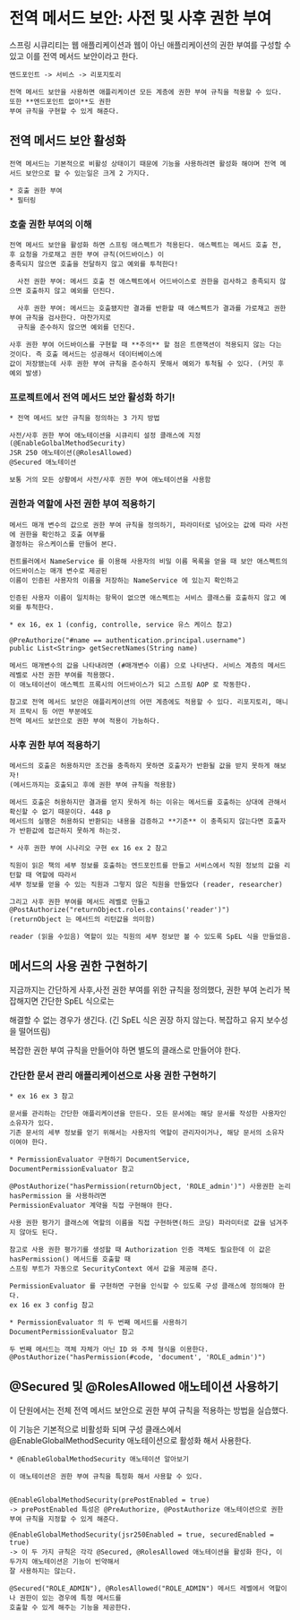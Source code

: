 # 전역 메서드 보안: 사전 및 사후 권한 부여

스프링 시큐리티는 웹 애플리케이션과 웹이 아닌 애플리케이션의 권한 부여를 구성할 수 있고 이를 전역 메서드 보안이라고 한다.

```
엔드포인트 -> 서비스 -> 리포지토리

전역 메서드 보안을 사용하면 애플리케이션 모든 계층에 권한 부여 규칙을 적용할 수 있다. 또한 **엔드포인트 없이**도 권한 
부여 규칙을 구현할 수 있게 해준다.
```
## 전역 메서드 보안 활성화
```
전역 메서드는 기본적으로 비활성 상태이기 때문에 기능을 사용하려면 활성화 해야며 전역 메서드 보안으로 할 수 있는일은 크게 2 가지다.

* 호출 권한 부여
* 필터링
```
### 호출 권한 부여의 이해 
```
전역 메서드 보안을 활성화 하면 스프링 애스펙트가 적용된다. 애스펙트는 메서드 호출 전, 후 요청을 가로채고 권한 부여 규칙(어드바이스) 이 
충족되지 않으면 호출을 전달하지 않고 예외를 투척한다!  

  사전 권한 부여: 메서드 호출 전 애스펙트에서 어드바이스로 권한을 검사하고 충족되지 않으면 호출하지 않고 예외를 던진다.
  
  사후 권한 부여: 메서드는 호출됐지만 결과를 반환할 때 애스펙트가 결과를 가로채고 권한 부여 규칙을 검사한다. 마찬가지로 
  규칙을 준수하지 않으면 예외를 던진다.

사후 권한 부여 어드바이스를 구현할 때 **주의** 할 점은 트랜잭션이 적용되지 않는 다는 것이다. 즉 호출 메서드는 성공해서 데이터베이스에 
값이 저장됐는데 사후 권한 부여 규칙을 준수하지 못해서 예외가 투척될 수 있다. (커밋 후 예외 발생)
```
### 프로젝트에서 전역 메서드 보안 활성화 하기! 
```
* 전역 메서드 보안 규칙을 정의하는 3 가지 방법

사전/사후 권한 부여 애노테이션을 시큐리티 설정 클래스에 지정(@EnableGolbalMethodSecurity)
JSR 250 애노테이션(@RolesAllowed)
@Secured 애노테이션

보통 거의 모든 상황에서 사전/사후 권한 부여 애노테이션을 사용함
```
### 권한과 역할에 사전 권한 부여 적용하기
```
메서드 매개 변수의 값으로 권한 부여 규칙을 정의하기, 파라미터로 넘어오는 값에 따라 사전에 권한을 확인하고 호출 여부를 
결정하는 유스케이스를 만들어 본다.

컨트롤러에서 NameService 를 이용해 사용자의 비밀 이름 목록을 얻을 때 보안 애스펙트의 어드바이스는 매개 변수로 제공된
이름이 인증된 사용자의 이름을 저장하는 NameService 에 있는지 확인하고

인증된 사용자 이름이 일치하는 항목이 없으면 애스펙트는 서비스 클래스를 호출하지 않고 예외를 투척한다.

* ex 16, ex 1 (config, controlle, service 유스 케이스 참고) 

@PreAuthorize("#name == authentication.principal.username") 
public List<String> getSecretNames(String name)

메서드 매개변수의 값을 나타내려면 (#매개변수 이름) 으로 나타낸다. 서비스 계층의 메서드 레벨로 사전 권한 부여를 적용했다.
이 애노테이션이 애스펙트 프록시의 어드바이스가 되고 스프링 AOP 로 작동한다. 

참고로 전역 메서드 보안은 애플리케이션의 어떤 계층에도 적용할 수 있다. 리포지토리, 매니저 프락시 등 어떤 부분에도
전역 메서드 보안으로 권한 부여 적용이 가능하다.
```
### 사후 권한 부여 적용하기
```
메서드의 호출은 허용하지만 조건을 충족하지 못하면 호출자가 반환될 값을 받지 못하게 해보자! 
(메서드까지는 호출되고 후에 권한 부여 규칙을 적용함)

메서드 호출은 허용하지만 결과를 얻지 못하게 하는 이유는 메서드를 호출하는 상대에 관해서 확신할 수 없기 때문이다. 448 p 
메서드의 실행은 허용하되 반환되는 내용을 검증하고 **기준** 이 충족되지 않는다면 호출자가 반환값에 접근하지 못하게 하는것.
```
```
* 사후 권한 부여 시나리오 구현 ex 16 ex 2 참고

직원이 읽은 책의 세부 정보를 호출하는 엔드포인트를 만들고 서비스에서 직원 정보의 값을 리턴할 때 역할에 따라서
세부 정보를 얻을 수 있는 직원과 그렇지 않은 직원을 만들었다 (reader, researcher)

그리고 사후 권한 부여를 메서드 레벨로 만들고 @PostAuthorize("returnObject.roles.contains('reader')")
(returnObject 는 메서드의 리턴값을 의미함) 

reader (읽을 수있음) 역할이 있는 직원의 세부 정보만 볼 수 있도록 SpEL 식을 만들었음.
```
## 메서드의 사용 권한 구현하기

지금까지는 간단하게 사후,사전 권한 부여를 위한 규칙을 정의했다, 권한 부여 논리가 복잡해지면 간단한 SpEL 식으로는

해결할 수 없는 경우가 생긴다. (긴 SpEL 식은 권장 하지 않는다. 복잡하고 유지 보수성을 떨어뜨림)

복잡한 권한 부여 규칙을 만들어야 하면 별도의 클래스로 만들어야 한다. 

### 간단한 문서 관리 애플리케이션으로 사용 권한 구현하기 
```
* ex 16 ex 3 참고 

문서를 관리하는 간단한 애플리케이션을 만든다. 모든 문서에는 해당 문서를 작성한 사용자인 소유자가 있다. 
기존 문서의 세부 정보를 얻기 위해서는 사용자의 역할이 관리자이거나, 해당 문서의 소유자 이여야 한다.
```
```
* PermissionEvaluator 구현하기 DocumentService, DocumentPermissionEvaluator 참고

@PostAuthorize("hasPermission(returnObject, 'ROLE_admin')") 사용권한 논리 hasPermission 을 사용하려면
PermissionEvaluator 계약을 직접 구현해야 한다.

사용 권한 평가기 클래스에 역할의 이름을 직접 구현하면(하드 코딩) 파라미터로 값을 넘겨주지 않아도 된다. 

참고로 사용 권한 평가기를 생성할 때 Authorization 인증 객체도 필요한데 이 값은 hasPermission() 메서드를 호출할 때
스프링 부트가 자동으로 SecurityContext 에서 값을 제공해 준다.

PermissionEvaluator 를 구현하면 구현을 인식할 수 있도록 구성 클래스에 정의해야 한다.
ex 16 ex 3 config 참고 
```
```
* PermissionEvaluator 의 두 번째 메서드를 사용하기 DocumentPermissionEvaluator 참고

두 번째 메서드는 객체 자체가 아닌 ID 와 주체 형식을 이용한다. 
@PostAuthorize("hasPermission(#code, 'document', 'ROLE_admin')")
```

## @Secured 및 @RolesAllowed 애노테이션 사용하기

이 단원에서는 전체 전역 메서드 보안으로 권한 부여 규칙을 적용하는 방법을 실습했다. 

이 기능은 기본적으로 비활성화 되며 구성 클래스에서 @EnableGlobalMethodSecurity 애노테이션으로 활성화 해서 사용한다.

```
* @EnableGlobalMethodSecurity 애노테이션 알아보기

이 애노테이션은 권한 부여 규칙을 특정화 해서 사용할 수 있다.


@EnableGlobalMethodSecurity(prePostEnabled = true) 
-> prePostEnabled 특성은 @PreAuthorize, @PostAuthorize 애노테이션으로 권한 부여 규칙을 지정할 수 있게 해준다.

@EnableGlobalMethodSecurity(jsr250Enabled = true, securedEnabled = true)
-> 이 두 가지 규칙은 각각 @Secured, @RolesAllowed 애노테이션을 활성화 한다, 이 두가지 애노테이션은 기능이 빈약해서
잘 사용하지는 않는다.

@Secured("ROLE_ADMIN"), @RolesAllowed("ROLE_ADMIN") 메서드 레벨에서 역할이나 권한이 있는 경우에 특정 메서드를 
호출할 수 있게 해주는 기능을 제공한다.
```
